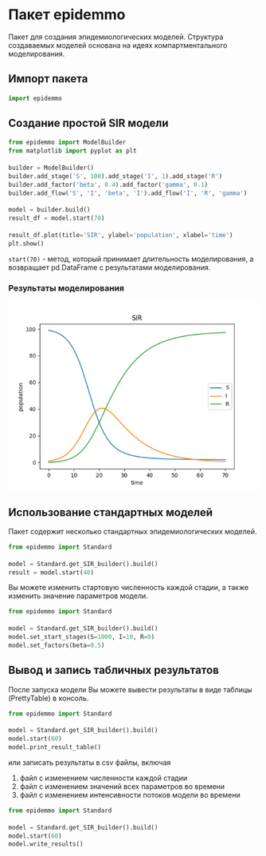 # Пакет epidemmo

Пакет для создания эпидемиологических моделей.
Структура создаваемых моделей основана на идеях компартментального моделирования.


## Импорт пакета

```python
import epidemmo
```

## Создание простой SIR модели

```python
from epidemmo import ModelBuilder
from matplotlib import pyplot as plt

builder = ModelBuilder()
builder.add_stage('S', 100).add_stage('I', 1).add_stage('R')
builder.add_factor('beta', 0.4).add_factor('gamma', 0.1)
builder.add_flow('S', 'I', 'beta', 'I').add_flow('I', 'R', 'gamma')

model = builder.build()
result_df = model.start(70)

result_df.plot(title='SIR', ylabel='population', xlabel='time')
plt.show()
```

`start(70)` - метод, который принимает длительность моделирования, а возвращает pd.DataFrame с результатами моделирования.


### Результаты моделирования

![sir example](https://raw.githubusercontent.com/Paul-NP/EpidemicModel/master/documentation/images/sir_example.png)

## Использование стандартных моделей

Пакет содержит несколько стандартных эпидемиологических моделей.

```python
from epidemmo import Standard

model = Standard.get_SIR_builder().build()
result = model.start(40)
```
Вы можете изменить стартовую численность каждой стадии, а также изменить значение параметров модели.

```python
from epidemmo import Standard

model = Standard.get_SIR_builder().build()
model.set_start_stages(S=1000, I=10, R=0)
model.set_factors(beta=0.5)
```

## Вывод и запись табличных результатов

После запуска модели Вы можете вывести результаты в виде таблицы (PrettyTable) в консоль.

```python
from epidemmo import Standard

model = Standard.get_SIR_builder().build()
model.start(60)
model.print_result_table()
```
или записать результаты в csv файлы, включая
1. файл с изменением численности каждой стадии
2. файл с изменением значений всех параметров во времени
3. файл с изменением интенсивности потоков модели во времени

```python
from epidemmo import Standard

model = Standard.get_SIR_builder().build()
model.start(60)
model.write_results()
```